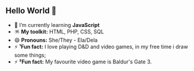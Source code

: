 ## Hello World 👋

<!--
Here are some ideas to get you started:
-->

- 🌱 I’m currently learning **JavaScript**
- 🪅 **My toolkit:** HTML, PHP, CSS, SQL
- 😄 **Pronouns:** She/They - Ela/Dela
- ⚡ **¹Fun fact:** I love playing D&D and video games, in my free time i draw some things;
- ⚡ **²Fun fact:** My favourite video game is Baldur's Gate 3.
